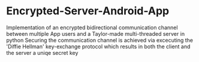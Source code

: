 # Encrypted-Server-Android-App
Implementation of an encrypted bidirectional communication channel between multiple App users and a Taylor-made multi-threaded server in python
Securing the communication channel is achieved via excecuting the 'Diffie Hellman' key-exchange protocol which results in both the client and the server a uniqe secret key 


